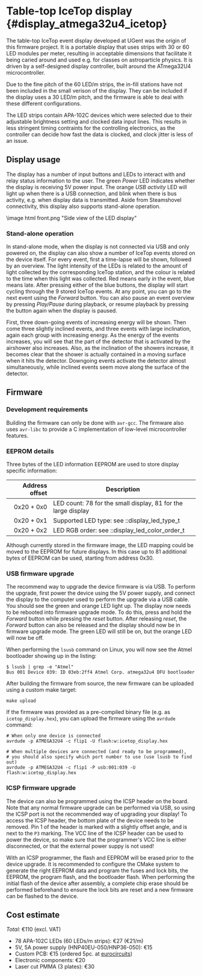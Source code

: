 # Table-top IceTop display {#display_atmega32u4_icetop}

The table-top IceTop event display developed at UGent was the origin of this firmware project.
It is a portable display that uses strips with 30 or 60 LED modules per meter, resulting in
acceptable dimensions that facilitate it being caried around and used e.g. for classes on
astroparticle physics.
It is driven by a self-designed display controller, built around the ATmega32U4 microcontroller.

Due to the fine pitch of the 60 LED/m strips, the in-fill stations have not been included in the
small verison of the display.
They can be included if the display uses a 30 LED/m pitch, and the firmware is able to
deal with these different configurations.

The LED strips contain APA-102C devices which were
selected due to their adjustable brightness setting and clocked data input
lines. This results in less stringent timing contraints for the controlling
electronics, as the controller can decide how fast the data is clocked, and
clock jitter is less of an issue.

## Display usage
The display has a number of input buttons and LEDs to interact with and relay status information to
the user.
The green *Power* LED indicates whether the display is receiving 5V power input.
The orange *USB activity* LED will light up when there is a USB connection, and blink when there
is bus activity, e.g. when display data is transmitted.
Aside from Steamshovel connectivity, this display also supports stand-alone operation.

\image html front.png "Side view of the LED display"

### Stand-alone operation
In stand-alone mode, when the display is not connected via USB and only powered on, the display can
also show a number of IceTop events stored on the device itself.
For every event, first a time-lapse will be shown, followed by an overview.
The light intensity of the LEDs is related to the amount of light collected by the corresponding
IceTop station, and the colour is related to the time when this light was collected.
Red means early in the event, blue means late.
After pressing either of the blue buttons, the display will start cycling through the 9 stored
IceTop events.
At any point, you can go to the next event using the *Forward* button. You can also pause an event
overview by pressing *Play/Pause* during playback, or resume playback by pressing the button again
when the display is paused.

First, three down-going events of increasing energy will be shown.
Then come three slightly inclined events, and three events with large inclination, again each group
with increasing energy.
As the energy of the events increases, you will see that the part of the detector that is activated
by the airshower also increases.
Also, as the inclination of the showers increase, it becomes clear that the shower is actually
contained in a moving surface when it hits the detector.
Downgoing events activate the detector almost simultaneously, while inclined events seem move along
the surface of the detector.

## Firmware
### Development requirements
Building the firmware can only be done with `avr-gcc`.
The firmware also uses `avr-libc` to provide a C implementation of low-level microcontroller
features.

### EEPROM details
Three bytes of the LED information EEPROM are used to store display specific information:

Address offset | Description
--------------:|-------------
0x20 + 0x0     | LED count: 78 for the small display, 81 for the large display
0x20 + 0x1     | Supported LED type: see ::display_led_type_t
0x20 + 0x2     | LED RGB order: see ::display_led_color_order_t

Although currently stored in the firmware image, the LED mapping could be moved to the EEPROM
for future displays.
In this case up to 81 additional bytes of EEPROM can be used, starting from address 0x30.


### USB firmware upgrade
The recommend way to upgrade the device firmware is via USB.
To perform the upgrade, first power the device using the 5V power supply, and connect the
display to the computer used to perform the upgrade via a USB cable. You should see the green
and orange LED light up.
The display now needs to be rebooted into firmware upgrade mode.
To do this, press and hold the *Forward* button while pressing the *reset* button.
After releasing *reset*, the *Forward* button can also be released and the display should now be in
firmware upgrade mode. The green LED will still be on, but the orange LED will now be off.

When performing the `lsusb` command on Linux, you will now see the Atmel bootloader
showing up in the listing:

    $ lsusb | grep -e "Atmel"
    Bus 001 Device 039: ID 03eb:2ff4 Atmel Corp. atmega32u4 DFU bootloader

After building the firmware from source, the new firmware can be uploaded using a custom make
target:

    make upload

If the firmware was provided as a pre-compiled binary file (e.g. as `icetop_display.hex`), you can
upload the firmware using the `avrdude` command:

    # When only one device is connected
    avrdude -p ATMEGA32U4 -c flip1 -U flash:w:icetop_display.hex

    # When multiple devices are connected (and ready to be programmed),
    # you should also specify which port number to use (use lsusb to find out)
    avrdude -p ATMEGA32U4 -c flip1 -P usb:001:039 -U flash:w:icetop_display.hex

### ICSP firmware upgrade
The device can also be programmed using the ICSP header on the board.
Note that any normal firmware upgrade can be performed via USB, so using the ICSP port is not
the recommended way of upgrading your display!
To access the ICSP header, the bottom plate of the device needs to be removed.
Pin 1 of the header is marked with a slightly offset angle, and is next to the `P3` marking.
The VCC line of the ICSP header can be used to power the device, so make sure that the
programmer's VCC line is either disconnected, or that the external power suppy is not used!

With an ICSP programmer, the flash and EEPROM will be erased prior to the device upgrade.
It is recommended to configure the CMake system to generate the right EEPROM data and program
the fuses and lock bits, the EEPROM, the program flash, and the bootloader flash.
When performing the initial flash of the device after assembly, a complete chip erase should be
performed beforehand to ensure the lock bits are reset and a new firmware can be flashed to the
device.

## Cost estimate
*Total:* €110 (excl. VAT)
  * 78 APA-102C LEDs (60 LEDs/m strips): €27 (€21/m)
  * 5V, 5A power supply (HNP40EU-050/HNP36-050): €15
  * Custom PCB: €15 (ordered 5pc. at [eurocircuits](http://eurocircuits.com))
  * Electronic components: €20
  * Laser cut PMMA (3 plates): €30
